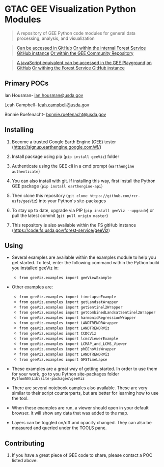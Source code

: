 # GTAC GEE Visualization Python Modules
> A repository of GEE Python code modules for general data processing, analysis, and visualization

> [Can be accessed in GitHub](https://github.com/rcr-usfs/geeViz)
> [Or within the internal Forest Service GitHub instance](https://code.fs.usda.gov/forest-service/geeViz)
> [Or within the GEE Community Repository](https://github.com/gee-community/geeViz)

> [A javaScript equivalent can be accessed in the GEE Playground](https://earthengine.googlesource.com/users/USFS_GTAC/modules)
> [on GitHub](https://github.com/rcr-usfs/gtac-rcr-gee-js-modules.git)
> [Or withing the Forest Service GitHub instance](https://code.fs.usda.gov/forest-service/gtac-gee-js-modules.git)

## Primary POCs

Ian Housman- ian.housman@usda.gov

Leah Campbell- leah.campbell@usda.gov

Bonnie Ruefenacht- bonnie.ruefenacht@usda.gov

## Installing
1. Become a trusted Google Earth Engine (GEE) tester (<https://signup.earthengine.google.com/#!/>)
2. Install package using pip (`pip install geeViz`) 
folder
3. Authenticate using the GEE cli in a cmd prompt (`earthengine authenticate`)

4. You can also install with git. If installing this way, first install the Python GEE package (`pip install earthengine-api`)
5. Then clone this repository (`git clone https://github.com/rcr-usfs/geeViz`) into your Python's site-packages 
6. To stay up to date, upgrade via PIP (`pip install geeViz --upgrade`) or pull the latest commit (`git pull origin master`)
7. This repository is also available within the FS gitHub instance (<https://code.fs.usda.gov/forest-service/geeViz>)

## Using
* Several examples are available within the examples module to help you get started. To test, enter the following command within the Python build you installed geeViz in: 
	* `from geeViz.examples import geeViewExample`

* Other examples are:
	* `from geeViz.examples import timeLapseExample`
	* `from geeViz.examples import getLandsatWrapper`
	* `from geeViz.examples import getSentinel2Wrapper`
	* `from geeViz.examples import getCombinedLandsatSentinel2Wrapper`
	* `from geeViz.examples import harmonicRegressionWrapper`
	* `from geeViz.examples import LANDTRENDRWrapper`
	* `from geeViz.examples import LANDTRENDRViz`
	* `from geeViz.examples import CCDCViz`
	* `from geeViz.examples import lcmsViewerExample`
	* `from geeViz.examples import LCMAP_and_LCMS_Viewer`
	* `from geeViz.examples import phEEnoVizWrapper`
	* `from geeViz.examples import LANDTRENDRViz`
	* `from geeViz.examples import GFSTimeLapse`

* These examples are a great way of getting started. In order to use them for your work, go to you Python site-packages folder `PythonNN\Lib\site-packages\geeViz`
* There are several notebook eamples also available. These are very similar to their script counterparts, but are better for learning how to use the tool.
* When these examples are run, a viewer should open in your default browser. It will show any data that was added to the map.
* Layers can be toggled on/off and opacity changed.  They can also be measured and queried under the TOOLS pane.



## Contributing
1. If you have a great piece of GEE code to share, please contact a POC listed above.

